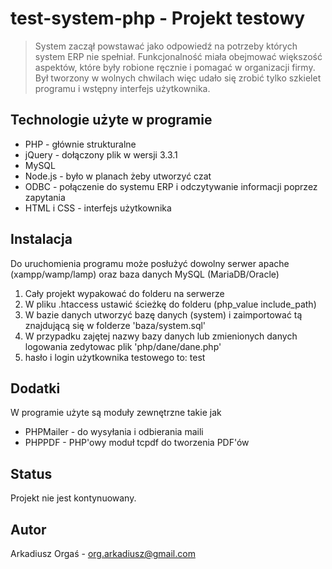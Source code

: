 # test-system-php - Projekt testowy
> System zaczął powstawać jako odpowiedź na potrzeby których system ERP nie spełniał.
> Funkcjonalność miała obejmować większość aspektów, które były robione ręcznie i pomagać w organizacji firmy.
> Był tworzony w wolnych chwilach więc udało się zrobić tylko szkielet programu i wstępny interfejs użytkownika.

## Technologie użyte w programie
* PHP - głównie strukturalne
* jQuery - dołączony plik w wersji 3.3.1
* MySQL
* Node.js - było w planach żeby utworzyć czat
* ODBC - połączenie do systemu ERP i odczytywanie informacji poprzez zapytania
* HTML i CSS - interfejs użytkownika

## Instalacja
Do uruchomienia programu może posłużyć dowolny serwer apache (xampp/wamp/lamp) oraz baza danych MySQL (MariaDB/Oracle)
1. Cały projekt wypakować do folderu na serwerze
2. W pliku .htaccess ustawić ścieżkę do folderu (php_value include_path)
3. W bazie danych utworzyć bazę danych (system) i zaimportować tą znajdującą się w folderze 'baza/system.sql'
4. W przypadku zajętej nazwy bazy danych lub zmienionych danych logowania zedytowac plik 'php/dane/dane.php'
5. hasło i login użytkownika testowego to: test

## Dodatki
W programie użyte są moduły zewnętrzne takie jak
* PHPMailer - do wysyłania i odbierania maili
* PHPPDF - PHP'owy moduł tcpdf do tworzenia PDF'ów

## Status
Projekt nie jest kontynuowany.

## Autor
Arkadiusz Orgaś -  org.arkadiusz@gmail.com
